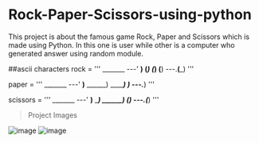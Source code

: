 # Rock-Paper-Scissors-using-python
This project is about the famous game Rock, Paper and Scissors which is made using Python.
In this one is user while other is a computer who generated answer using random module.

##ascii characters
rock = '''
    _______
---'   ____)
      (_____)
      (_____)
      (____)
---.__(___)
'''

paper = '''
    _______
---'   ____)____
          ______)
          _______)
         _______)
---.__________)
'''

scissors = '''
    _______
---'   ____)____
          ______)
       __________)
      (____)
---.__(___)
'''

> Project Images


![image](https://user-images.githubusercontent.com/78869626/195634245-14d91975-b1ad-403a-943e-c459c905500b.png)
![image](https://user-images.githubusercontent.com/78869626/195634353-ae37d47d-546d-4540-b0a1-fbb24706c92e.png)
